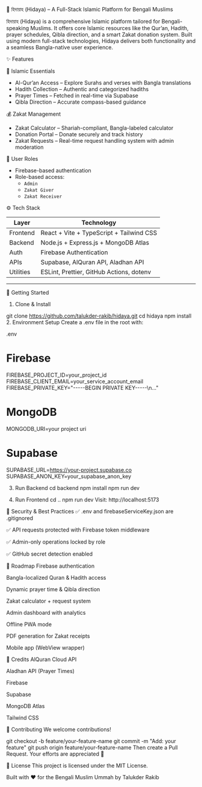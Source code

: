  🕌 হিদায়াহ (Hidaya) – A Full-Stack Islamic Platform for Bengali Muslims

হিদায়াহ (Hidaya) is a comprehensive Islamic platform tailored for Bengali-speaking Muslims. 
It offers core Islamic resources like the Qur’an, Hadith, prayer schedules, Qibla direction, and a smart Zakat donation system. 
Built using modern full-stack technologies, Hidaya delivers both functionality and a seamless Bangla-native user experience.



 ✨ Features

 📖 Islamic Essentials
- Al-Qur’an Access – Explore Surahs and verses with Bangla translations
- Hadith Collection – Authentic and categorized hadiths
- Prayer Times – Fetched in real-time via Supabase
- Qibla Direction – Accurate compass-based guidance

💰 Zakat Management
- Zakat Calculator – Shariah-compliant, Bangla-labeled calculator
- Donation Portal – Donate securely and track history
- Zakat Requests – Real-time request handling system with admin moderation

 🔐 User Roles
- Firebase-based authentication
- Role-based access:
  - `Admin`
  - `Zakat Giver`
  - `Zakat Receiver`



⚙️ Tech Stack

| Layer         | Technology                                |
|---------------|--------------------------------------------|
| Frontend      | React + Vite + TypeScript + Tailwind CSS  |
| Backend       | Node.js + Express.js + MongoDB Atlas       |
| Auth          | Firebase Authentication                    |
| APIs          | Supabase, AlQuran API, Aladhan API         |
| Utilities     | ESLint, Prettier, GitHub Actions, dotenv   |

---



 🚀 Getting Started

 1. Clone & Install

git clone https://github.com/talukder-rakib/hidaya.git
cd hidaya
npm install
2. Environment Setup
Create a .env file in the root with:

.env

# Firebase
FIREBASE_PROJECT_ID=your_project_id
FIREBASE_CLIENT_EMAIL=your_service_account_email
FIREBASE_PRIVATE_KEY="-----BEGIN PRIVATE KEY-----\\n..."

# MongoDB
MONGODB_URI=your project uri

# Supabase
SUPABASE_URL=https://your-project.supabase.co
SUPABASE_ANON_KEY=your_supabase_anon_key

3. Run Backend
cd backend
npm install
npm run dev

4. Run Frontend
cd ..
npm run dev
Visit: http://localhost:5173

🔐 Security & Best Practices
✅ .env and firebaseServiceKey.json are .gitignored

✅ API requests protected with Firebase token middleware

✅ Admin-only operations locked by role

✅ GitHub secret detection enabled

📌 Roadmap
 Firebase authentication

 Bangla-localized Quran & Hadith access

 Dynamic prayer time & Qibla direction

 Zakat calculator + request system

 Admin dashboard with analytics

 Offline PWA mode

 PDF generation for Zakat receipts

 Mobile app (WebView wrapper)

🙌 Credits
AlQuran Cloud API

Aladhan API (Prayer Times)

Firebase

Supabase

MongoDB Atlas

Tailwind CSS

🤝 Contributing
We welcome contributions!

git checkout -b feature/your-feature-name
git commit -m "Add: your feature"
git push origin feature/your-feature-name
Then create a Pull Request. Your efforts are appreciated 💖

📜 License
This project is licensed under the MIT License.

Built with ❤️ for the Bengali Muslim Ummah by Talukder Rakib
